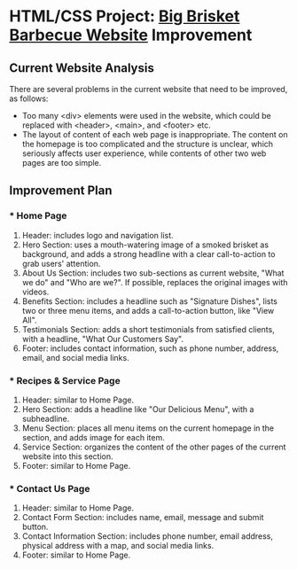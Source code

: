 # HTML/CSS Project: [Big Brisket Barbecue Website](https://bigbrisketbarbecue.com/) Improvement
## Current Website Analysis
There are several problems in the current website that need to be improved, as follows:
* Too many \<div\> elements were used in the website, which could be replaced with \<header\>, \<main\>, and \<footer\> etc.
* The layout of content of each web page is inappropriate. The content on the homepage is too complicated and the structure is unclear, which seriously affects user experience, while contents of other two web pages are too simple.
## Improvement Plan
### * Home Page
1. Header: includes logo and navigation list.
2. Hero Section: uses a mouth-watering image of a smoked brisket as background, and adds a strong headline with a clear call-to-action to grab users' attention.
3. About Us Section: includes two sub-sections as current website, "What we do" and "Who are we?". If possible, replaces the original images with videos.
4. Benefits Section: includes a headline such as "Signature Dishes", lists two or three menu items, and adds a call-to-action button, like "View All".
5. Testimonials Section: adds a short testimonials from satisfied clients, with a headline, "What Our Customers Say".
6. Footer: includes contact information, such as phone number, address, email, and social media links.
### * Recipes & Service Page
1. Header: similar to Home Page.
2. Hero Section: adds a headline like "Our Delicious Menu", with a subheadline.
3. Menu Section: places all menu items on the current homepage in the section, and adds image for each item.
4. Service Section: organizes the content of the other pages of the current website into this section.
5. Footer: similar to Home Page.
### * Contact Us Page
1. Header: similar to Home Page.
2. Contact Form Section: includes name, email, message and submit button.
3. Contact Information Section: includes phone number, email address, physical address with a map, and social media links.
4. Footer: similar to Home Page.